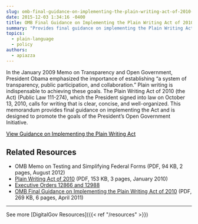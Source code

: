 ```yaml
---
slug: omb-final-guidance-on-implementing-the-plain-writing-act-of-2010-m-11-15
date: 2015-12-03 1:34:16 -0400
title: OMB Final Guidance on Implementing the Plain Writing Act of 2010 (M 11-15)
summary: "Provides final guidance on implementing the Plain Writing Act of 2010 and is designed to promote the goals of the president’s Open Government Initiative."
topics:
  - plain-language
  - policy
authors:
  - apiazza
---
```


In the January 2009 Memo on Transparency and Open Government, President Obama emphasized the importance of establishing “a system of transparency, public participation, and collaboration.” Plain writing is indispensable to achieving these goals. The Plain Writing Act of 2010 (the Act) (Public Law 111-274), which the President signed into law on October 13, 2010, calls for writing that is clear, concise, and well-organized. This memorandum provides final guidance on implementing the Act and is designed to promote the goals of the President’s Open Government Initiative.

<a class="button" style="color: #000000" href="https://www.whitehouse.gov/sites/whitehouse.gov/files/omb/memoranda/2011/m11-15.pdf">View Guidance on Implementing the Plain Writing Act</a>

## Related Resources

- OMB Memo on Testing and Simplifying Federal Forms (PDF, 94 KB, 2 pages, August 2012)
- [Plain Writing Act of 2010](https://www.gpo.gov/fdsys/pkg/PLAW-111publ274/pdf/PLAW-111publ274.pdf) (PDF, 153 KB, 3 pages, January 2010)
- [Executive Orders 12866 and 12988](http://www.plainlanguage.gov/plLaw/law/index.cfm)
- [OMB Final Guidance on Implementing the Plain Writing Act of 2010](https://www.whitehouse.gov/sites/whitehouse.gov/files/omb/memoranda/2011/m11-15.pdf) (PDF, 269 KB, 6 pages, April 2011)

---

See more [DigitalGov Resources]({{< ref "/resources" >}})
